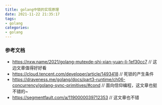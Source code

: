 ```yaml
---
title: golang中锁的实现原理
date: 2021-11-22 21:35:17
tags:
- golang
categories:
- golang
---
```




### 参考文档

- https://nxw.name/2021/golang-mutexde-shi-xian-yuan-li-1ef30cc7  // 这边文章值得好好看
- https://cloud.tencent.com/developer/article/1493418   // 死锁的产生条件
- https://draveness.me/golang/docs/part3-runtime/ch06-concurrency/golang-sync-primitives/#cond  // 面向信仰编程，这文章也挺不错的~
- https://segmentfault.com/a/1190000039712353  // 这文章也不错
